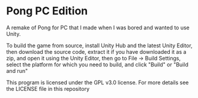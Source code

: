 # Pong PC Edition
A remake of Pong for PC that I made when I was bored and wanted to use Unity.

To build the game from source, install Unity Hub and the latest Unity Editor, then download the source code, extract it if you have downloaded it as a zip, and open it using the Unity Editor, then go to File -> Build Settings, select the platform for which you need to build, and click "Build" or "Build and run"

This program is licensed under the GPL v3.0 license. For more details see the LICENSE file in this repository
